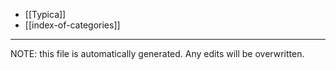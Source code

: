 * [[Typica]]
* [[index-of-categories]]

*****
NOTE: this file is automatically generated. Any edits will be overwritten.
